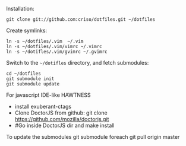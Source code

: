 Installation:

    git clone git://github.com:criso/dotfiles.git ~/dotfiles

Create symlinks:

    ln -s ~/dotfiles/.vim  ~/.vim
    ln -s ~/dotfiles/.vim/vimrc ~/.vimrc
    ln -s ~/dotifles/.vim/gvimrc ~/.gvimrc

Switch to the `~/dotifles` directory, and fetch submodules:

    cd ~/dotfiles
    git submodule init
    git submodule update

For javascript IDE-like HAWTNESS

- install exuberant-ctags
- Clone DoctorJS from github: git clone https://github.com/mozilla/doctorjs.git
- #Go inside DoctorJS dir and make install 

To update the submodules
	git submodule foreach git pull origin master
